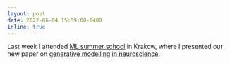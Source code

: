 ```yaml
---
layout: post
date: 2022-06-04 15:59:00-0400
inline: true
---
```


Last week I attended [ML summer school](assets/pdf/mlss2022) in Krakow, where I presented our new paper on [generative modelling in neuroscience](assets/pdf/ccvae_poster.pdf).
